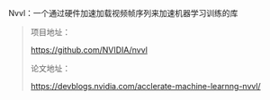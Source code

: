
Nvvl：一个通过硬件加速加载视频帧序列来加速机器学习训练的库


> 项目地址：
>
> https://github.com/NVIDIA/nvvl
>
> 论文地址：
>
> https://devblogs.nvidia.com/acclerate-machine-learnng-nvvl/
